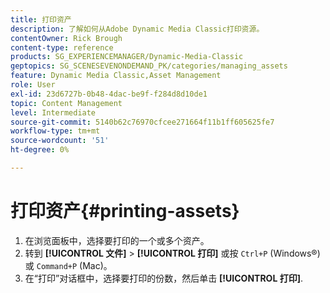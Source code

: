 ```yaml
---
title: 打印资产
description: 了解如何从Adobe Dynamic Media Classic打印资源。
contentOwner: Rick Brough
content-type: reference
products: SG_EXPERIENCEMANAGER/Dynamic-Media-Classic
geptopics: SG_SCENESEVENONDEMAND_PK/categories/managing_assets
feature: Dynamic Media Classic,Asset Management
role: User
exl-id: 23d6727b-0b48-4dac-be9f-f284d8d10de1
topic: Content Management
level: Intermediate
source-git-commit: 5140b62c76970cfcee271664f11b1ff605625fe7
workflow-type: tm+mt
source-wordcount: '51'
ht-degree: 0%

---
```


# 打印资产{#printing-assets}

1. 在浏览面板中，选择要打印的一个或多个资产。
1. 转到 **[!UICONTROL 文件]** > **[!UICONTROL 打印]** 或按 `Ctrl+P` (Windows®)或 `Command+P` (Mac)。
1. 在“打印”对话框中，选择要打印的份数，然后单击 **[!UICONTROL 打印]**.
